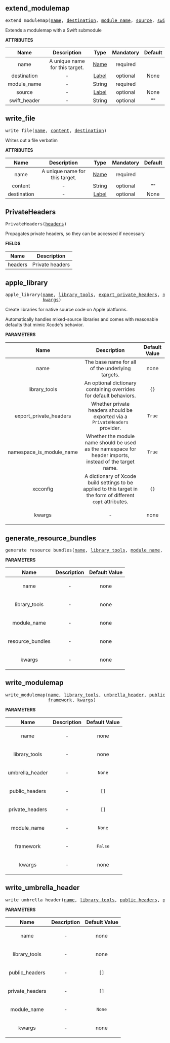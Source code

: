 <!-- Generated with Stardoc: http://skydoc.bazel.build -->

<a name="#extend_modulemap"></a>

## extend_modulemap

<pre>
extend_modulemap(<a href="#extend_modulemap-name">name</a>, <a href="#extend_modulemap-destination">destination</a>, <a href="#extend_modulemap-module_name">module_name</a>, <a href="#extend_modulemap-source">source</a>, <a href="#extend_modulemap-swift_header">swift_header</a>)
</pre>

Extends a modulemap with a Swift submodule

**ATTRIBUTES**


| Name  | Description | Type | Mandatory | Default |
| :-------------: | :-------------: | :-------------: | :-------------: | :-------------: |
| name |  A unique name for this target.   | <a href="https://bazel.build/docs/build-ref.html#name">Name</a> | required |  |
| destination |  -   | <a href="https://bazel.build/docs/build-ref.html#labels">Label</a> | optional | None |
| module_name |  -   | String | required |  |
| source |  -   | <a href="https://bazel.build/docs/build-ref.html#labels">Label</a> | optional | None |
| swift_header |  -   | String | optional | "" |


<a name="#write_file"></a>

## write_file

<pre>
write_file(<a href="#write_file-name">name</a>, <a href="#write_file-content">content</a>, <a href="#write_file-destination">destination</a>)
</pre>

Writes out a file verbatim

**ATTRIBUTES**


| Name  | Description | Type | Mandatory | Default |
| :-------------: | :-------------: | :-------------: | :-------------: | :-------------: |
| name |  A unique name for this target.   | <a href="https://bazel.build/docs/build-ref.html#name">Name</a> | required |  |
| content |  -   | String | optional | "" |
| destination |  -   | <a href="https://bazel.build/docs/build-ref.html#labels">Label</a> | optional | None |


<a name="#PrivateHeaders"></a>

## PrivateHeaders

<pre>
PrivateHeaders(<a href="#PrivateHeaders-headers">headers</a>)
</pre>

Propagates private headers, so they can be accessed if necessary

**FIELDS**


| Name  | Description |
| :-------------: | :-------------: |
| headers |  Private headers    |


<a name="#apple_library"></a>

## apple_library

<pre>
apple_library(<a href="#apple_library-name">name</a>, <a href="#apple_library-library_tools">library_tools</a>, <a href="#apple_library-export_private_headers">export_private_headers</a>, <a href="#apple_library-namespace_is_module_name">namespace_is_module_name</a>, <a href="#apple_library-xcconfig">xcconfig</a>,
              <a href="#apple_library-kwargs">kwargs</a>)
</pre>

Create libraries for native source code on Apple platforms.

Automatically handles mixed-source libraries and comes with
reasonable defaults that mimic Xcode's behavior.


**PARAMETERS**


| Name  | Description | Default Value |
| :-------------: | :-------------: | :-------------: |
| name |  The base name for all of the underlying targets.   |  none |
| library_tools |  An optional dictionary containing overrides for                 default behaviors.   |  <code>{}</code> |
| export_private_headers |  Whether private headers should be exported via                         a <code>PrivateHeaders</code> provider.   |  <code>True</code> |
| namespace_is_module_name |  Whether the module name should be used as the                           namespace for header imports, instead of the target name.   |  <code>True</code> |
| xcconfig |  A dictionary of Xcode build settings to be applied to this target in the           form of different <code>copt</code> attributes.   |  <code>{}</code> |
| kwargs |  <p align="center"> - </p>   |  none |


<a name="#generate_resource_bundles"></a>

## generate_resource_bundles

<pre>
generate_resource_bundles(<a href="#generate_resource_bundles-name">name</a>, <a href="#generate_resource_bundles-library_tools">library_tools</a>, <a href="#generate_resource_bundles-module_name">module_name</a>, <a href="#generate_resource_bundles-resource_bundles">resource_bundles</a>, <a href="#generate_resource_bundles-kwargs">kwargs</a>)
</pre>



**PARAMETERS**


| Name  | Description | Default Value |
| :-------------: | :-------------: | :-------------: |
| name |  <p align="center"> - </p>   |  none |
| library_tools |  <p align="center"> - </p>   |  none |
| module_name |  <p align="center"> - </p>   |  none |
| resource_bundles |  <p align="center"> - </p>   |  none |
| kwargs |  <p align="center"> - </p>   |  none |


<a name="#write_modulemap"></a>

## write_modulemap

<pre>
write_modulemap(<a href="#write_modulemap-name">name</a>, <a href="#write_modulemap-library_tools">library_tools</a>, <a href="#write_modulemap-umbrella_header">umbrella_header</a>, <a href="#write_modulemap-public_headers">public_headers</a>, <a href="#write_modulemap-private_headers">private_headers</a>, <a href="#write_modulemap-module_name">module_name</a>,
                <a href="#write_modulemap-framework">framework</a>, <a href="#write_modulemap-kwargs">kwargs</a>)
</pre>



**PARAMETERS**


| Name  | Description | Default Value |
| :-------------: | :-------------: | :-------------: |
| name |  <p align="center"> - </p>   |  none |
| library_tools |  <p align="center"> - </p>   |  none |
| umbrella_header |  <p align="center"> - </p>   |  <code>None</code> |
| public_headers |  <p align="center"> - </p>   |  <code>[]</code> |
| private_headers |  <p align="center"> - </p>   |  <code>[]</code> |
| module_name |  <p align="center"> - </p>   |  <code>None</code> |
| framework |  <p align="center"> - </p>   |  <code>False</code> |
| kwargs |  <p align="center"> - </p>   |  none |


<a name="#write_umbrella_header"></a>

## write_umbrella_header

<pre>
write_umbrella_header(<a href="#write_umbrella_header-name">name</a>, <a href="#write_umbrella_header-library_tools">library_tools</a>, <a href="#write_umbrella_header-public_headers">public_headers</a>, <a href="#write_umbrella_header-private_headers">private_headers</a>, <a href="#write_umbrella_header-module_name">module_name</a>, <a href="#write_umbrella_header-kwargs">kwargs</a>)
</pre>



**PARAMETERS**


| Name  | Description | Default Value |
| :-------------: | :-------------: | :-------------: |
| name |  <p align="center"> - </p>   |  none |
| library_tools |  <p align="center"> - </p>   |  none |
| public_headers |  <p align="center"> - </p>   |  <code>[]</code> |
| private_headers |  <p align="center"> - </p>   |  <code>[]</code> |
| module_name |  <p align="center"> - </p>   |  <code>None</code> |
| kwargs |  <p align="center"> - </p>   |  none |


